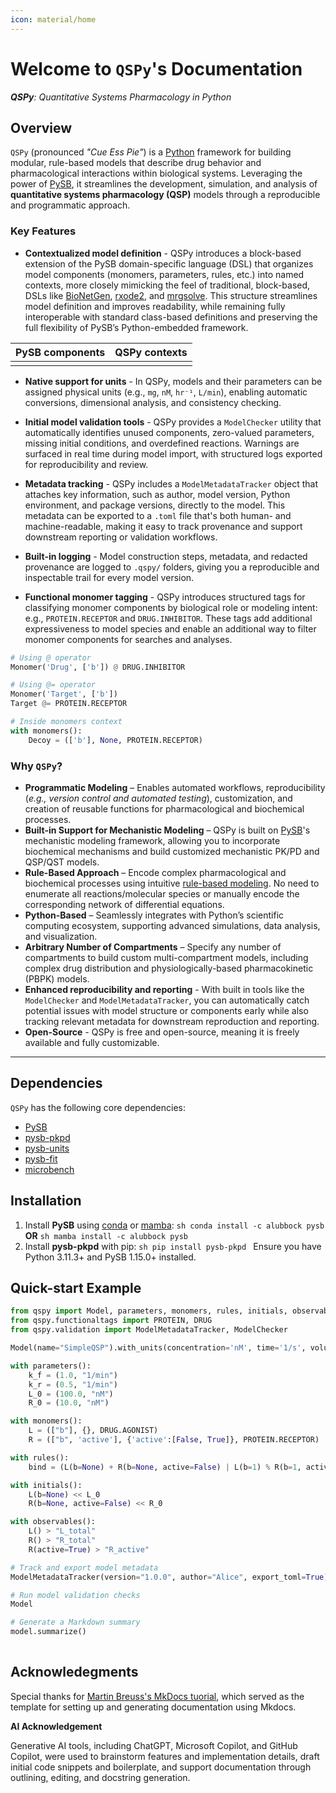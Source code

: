 ```yaml
---
icon: material/home
---
```


# Welcome to `QSPy`'s Documentation

_**QSPy**: Quantitative Systems Pharmacology in Python_

## Overview

`QSPy` (pronounced _"Cue Ess Pie"_) is a [Python](https://www.python.org/) framework for building modular, rule-based models that describe drug behavior and pharmacological interactions within biological systems. Leveraging the power of [PySB](https://pysb.org/), it streamlines the development, simulation, and analysis of **quantitative systems pharmacology (QSP)** models through a reproducible and programmatic approach.


### Key Features

- **Contextualized model definition** - QSPy introduces a block-based extension of the PySB domain-specific language (DSL) that organizes model components (monomers, parameters, rules, etc.) into named contexts, more closely mimicking the feel of traditional, block-based, DSLs like [BioNetGen](https://bionetgen.org/), [rxode2](https://nlmixr2.github.io/rxode2/), and [mrgsolve](https://mrgsolve.org/). This structure streamlines model definition and improves readability, while remaining fully interoperable with standard class-based definitions and preserving the full flexibility of PySB’s Python-embedded framework.

| PySB  components | QSPy contexts |
| ---- | ------------- |
| <script src="https://gist.github.com/blakeaw/4c57d06538570701811c3556d72741ae.js"></script> | <script src="https://gist.github.com/blakeaw/255e5a3a6358985b452f336f51107304.js"></script> |

- **Native support for units** - In QSPy, models and their parameters can be assigned physical units (e.g., `mg`, `nM`, `hr⁻¹`, `L/min`), enabling automatic conversions, dimensional analysis, and consistency checking.

- **Initial model validation tools** - QSPy provides a `ModelChecker` utility that automatically identifies unused components, zero-valued parameters, missing initial conditions, and overdefined reactions. Warnings are surfaced in real time during model import, with structured logs exported for reproducibility and review.

- **Metadata tracking** - QSPy includes a `ModelMetadataTracker` object that attaches key information, such as author, model version, Python environment, and package versions, directly to the model. This metadata can be exported to a `.toml` file that's both human- and machine-readable, making it easy to track provenance and support downstream reporting or validation workflows.

- **Built-in logging** - Model construction steps, metadata, and redacted provenance are logged to `.qspy/` folders, giving you a reproducible and inspectable trail for every model version.

- **Functional monomer tagging** - QSPy introduces structured tags for classifying monomer components by biological role or modeling intent: e.g., `PROTEIN.RECEPTOR` and `DRUG.INHIBITOR`. These tags add additional expressiveness to model species and enable an additional way to filter monomer components for searches and analyses.
```python
# Using @ operator
Monomer('Drug', ['b']) @ DRUG.INHIBITOR

# Using @= operator
Monomer('Target', ['b'])
Target @= PROTEIN.RECEPTOR

# Inside monomers context
with monomers():
    Decoy = (['b'], None, PROTEIN.RECEPTOR)
```


### Why `QSPy`?

- **Programmatic Modeling** – Enables automated workflows, reproducibility (_e.g., version control and automated testing_), customization, and creation of reusable functions for pharmacological and biochemical processes.
- **Built-in Support for Mechanistic Modeling** – QSPy is built on [PySB](https://pysb.org/)'s mechanistic modeling framework, allowing you to incorporate biochemical mechanisms and build customized mechanistic PK/PD and QSP/QST models.
- **Rule-Based Approach** – Encode complex pharmacological and biochemical processes using intuitive [rule-based modeling](https://en.wikipedia.org/wiki/Rule-based_modeling). No need to enumerate all reactions/molecular species or manually encode the corresponding network of differential equations.
- **Python-Based** – Seamlessly integrates with Python’s scientific computing ecosystem, supporting advanced simulations, data analysis, and visualization.
- **Arbitrary Number of Compartments** – Specify any number of compartments to build custom multi-compartment models, including complex drug distribution and physiologically-based pharmacokinetic (PBPK) models.
- **Enhanced reproducibility and reporting** - With built in tools like the `ModelChecker` and `ModelMetadataTracker`, you can automatically catch potential issues with model structure or components early while also tracking relevant metadata for downstream reproduction and reporting.   
- **Open-Source** - QSPy is free and open-source, meaning it is freely available and fully customizable.

------

## Dependencies

`QSPy` has the following core dependencies:

  * [PySB](https://pysb.org/)
  * [pysb-pkpd](https://blakeaw.github.io/pysb-pkpd/)
  * [pysb-units](https://github.com/Borealis-BioModeling/pysb-units)
  * [pysb-fit](https://github.com/Borealis-BioModeling/pysb-fit)
  * [microbench](https://github.com/alubbock/microbench)

## Installation
  1. Install **PySB** using [conda](https://docs.conda.io/en/latest/) or [mamba](https://github.com/mamba-org/mamba):
    ```sh
    conda install -c alubbock pysb
    ```
    **OR**
    ```sh
    mamba install -c alubbock pysb
    ```    
  2. Install **pysb-pkpd** with pip:
    ```sh
    pip install pysb-pkpd
    ```
Ensure you have Python 3.11.3+ and PySB 1.15.0+ installed.

## Quick-start Example

```python
from qspy import Model, parameters, monomers, rules, initials, observables
from qspy.functionaltags import PROTEIN, DRUG
from qspy.validation import ModelMetadataTracker, ModelChecker

Model(name="SimpleQSP").with_units(concentration='nM', time='1/s', volume='L')

with parameters():
    k_f = (1.0, "1/min")
    k_r = (0.5, "1/min")
    L_0 = (100.0, "nM")
    R_0 = (10.0, "nM")

with monomers():
    L = (["b"], {}, DRUG.AGONIST)
    R = (["b", 'active'], {'active':[False, True]}, PROTEIN.RECEPTOR)

with rules():
    bind = (L(b=None) + R(b=None, active=False) | L(b=1) % R(b=1, active=True), k_f, k_r)

with initials():
    L(b=None) << L_0
    R(b=None, active=False) << R_0

with observables():
    L() > "L_total"
    R() > "R_total"
    R(active=True) > "R_active"

# Track and export model metadata
ModelMetadataTracker(version="1.0.0", author="Alice", export_toml=True)

# Run model validation checks
Model

# Generate a Markdown summary
model.summarize()
               
```


## Acknowledegments

Special thanks for [Martin Breuss's MkDocs tuorial](https://realpython.com/python-project-documentation-with-mkdocs/#step-2-create-the-sample-python-package), which served as the template for setting up and generating documentation using Mkdocs.

**AI Acknowledgement**

Generative AI tools, including ChatGPT, Microsoft Copilot, and GitHub Copilot, were used to brainstorm features and implementation details, draft initial code snippets and boilerplate, and support documentation through outlining, editing, and docstring generation.
